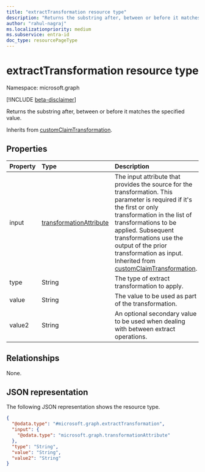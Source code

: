 ```yaml
---
title: "extractTransformation resource type"
description: "Returns the substring after, between or before it matches the specified value.*"
author: "rahul-nagraj"
ms.localizationpriority: medium
ms.subservice: entra-id
doc_type: resourcePageType
---
```


# extractTransformation resource type

Namespace: microsoft.graph

[!INCLUDE [beta-disclaimer](../../includes/beta-disclaimer.md)]

Returns the substring after, between or before it matches the specified value.

Inherits from [customClaimTransformation](../resources/customclaimtransformation.md).

## Properties
|Property|Type|Description|
|:---|:---|:---|
|input|[transformationAttribute](../resources/transformationattribute.md)|The input attribute that provides the source for the transformation. This parameter is required if it's the first or only transformation in the list of transformations to be applied. Subsequent transformations use the output of the prior transformation as input. Inherited from [customClaimTransformation](../resources/customclaimtransformation.md).|
|type|String|The type of extract transformation to apply.|
|value|String|The value to be used as part of the transformation.|
|value2|String|An optional secondary value to be used when dealing with between extract operations.|

## Relationships
None.

## JSON representation
The following JSON representation shows the resource type.
<!-- {
  "blockType": "resource",
  "@odata.type": "microsoft.graph.extractTransformation"
}
-->
``` json
{
  "@odata.type": "#microsoft.graph.extractTransformation",
  "input": {
    "@odata.type": "microsoft.graph.transformationAttribute"
  },
  "type": "String",
  "value": "String",
  "value2": "String"
}
```
